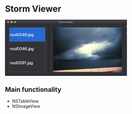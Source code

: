 #  Storm Viewer

<img src="/screens/scr1.jpg" width="80%">

## Main functionality
* NSTableView
* NSImageView